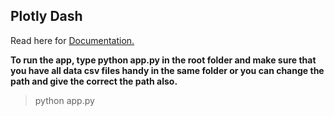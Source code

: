 ## Plotly Dash
Read here for [Documentation.](https://dash.plotly.com/)

**To run the app, type python app.py in the root folder and make sure that you have all data csv files handy in the same folder or you can change the path and give the correct the path also.**

> python app.py
